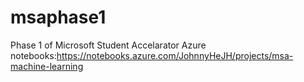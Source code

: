 # msaphase1
Phase 1 of Microsoft Student Accelarator
Azure notebooks:https://notebooks.azure.com/JohnnyHeJH/projects/msa-machine-learning
